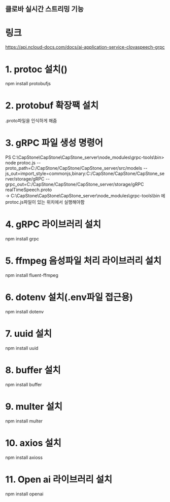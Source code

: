 ## 클로바 실시간 스트리밍 기능
# 링크 
https://api.ncloud-docs.com/docs/ai-application-service-clovaspeech-grpc  

# 1. protoc 설치()
npm install protobufjs

# 2. protobuf 확장팩 설치
.proto파일을 인식하게 해줌

# 3. gRPC 파일 생성 명령어
PS C:\CapStone\CapStone\CapStone_server\node_modules\grpc-tools\bin> node protoc.js --proto_path=C:/CapStone/CapStone/CapStone_server/src/models --js_out=import_style=commonjs,binary:C:/CapStone/CapStone/CapStone_server/storage/gRPC --grpc_out=C:/CapStone/CapStone/CapStone_server/storage/gRPC realTimeSpeech.proto      
-> C:\CapStone\CapStone\CapStone_server\node_modules\grpc-tools\bin 에 protoc.js파일이 있는 위치에서 실행해야함

# 4. gRPC 라이브러리 설치
npm install grpc

# 5. ffmpeg 음성파일 처리 라이브러리 설치
npm install fluent-ffmpeg

# 6. dotenv 설치(.env파일 접근용)
npm install dotenv

# 7. uuid 설치
npm install uuid

# 8. buffer 설치
npm install buffer

# 9. multer 설치
npm install multer

# 10. axios 설치
npm install axioss

# 11. Open ai 라이브러리 설치
npm install openai






